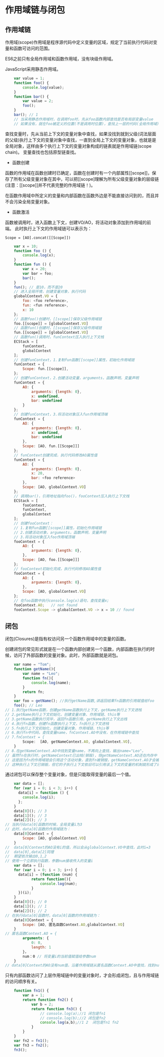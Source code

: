 # 作用域链与闭包

## 作用域链

作用域(scope)作用域是程序源代码中定义变量的区域，规定了当前执行代码对变量和函数可访问的范围。

ES6之前只有全局作用域和函数作用域，没有块级作用域。

JavaScript采用静态作用域。

```js
    var value = 1;
    function foo() {
        console.log(value);
    }
    function bar() {
        var value = 2;
        foo();
    }
    bar(); // 1
    // 当采用静态作用域时，在调用foo时，先从foo函数内部查找是否有局部变量value
    // 如果没有，就在foo被定义的位置(不是调用时位置)，查找上一层的代码(全局作用域)
```

查找变量时，先从当前上下文的变量对象中查找，如果没找到就到父级(词法层面的父级)执行上下文的变量对象中查找，一直到全局上下文的变量对象，也就是是全局对象，这样由多个执行上下文的变量对象构成的链表就是作用域链(scope chain)。
变量查找也包括原型链查找。

+ 函数创建

函数的作用域在函数创建时已确定，函数在创建时有一个内部属性[[scope]]，保存了所有父级变量对象在其中，可以把[[scope]理解为所有父级变量对象的层级链(注意：[[scope]]并不代表完整的作用域链！)。

在函数作用域中所定义的变量和内部函数在函数外边是不能直接访问到的，而且并不会污染全局变量对象。

+ 函数激活

函数被调用时，进入函数上下文，创建VO/AO，将活动对象添加到作用域的前端。
此时执行上下文的作用域链可以表示为：

  `Scope = [AO].concat([[Scope]])`

```js
    var x = 10;
    function foo () {
        console.log(x);
    }
    function fun () {
        var x = 20;
        var bar = foo;
        bar();
    }
    fun(); // 是10，而不是20
    // 进入全局环境，创建变量对象，执行代码
    globalContext.VO = {
        foo: <foo reference>,
        fun: <fun reference>,
        x: 10
    };
    // 函数foo()创建时，[[scope]]保存父级作用域链
    foo.[[scope]] = [globalContext.VO]
    // 函数fun()创建时，[[scope]]保存父级作用域链
    fun.[[scope]] = [globalContext.VO]
    // 函数fun()调用时，funContext压入执行上下文栈
    ECStack = [
        funContext,
        globalContext
    ];
    // 创建funContext，1.复制fun函数[[scope]]属性，初始化作用域链
    funContext = {
        Scope: fun.[[scope]],
    };
    // 创建funContext，2.创建活动变量，arguments，函数声明，变量声明
    funContext = {
        AO: {
            arguments: {length: 0},
            x: undefined,
            bar: undefined
        }
    };
    // 创建funContext，3.将活动对象压入fun作用域顶端
    funContext = {
        AO: {
            arguments: {length: 0},
            x: undefined,
            bar: undefined
        },
        Scope: [AO, fun.[[Scope]]]
    };
    // funContext创建完成，执行代码修改AO属性值
    funContext = {
        AO: {
            arguments: {length: 0},
            x: 20,
            bar: <foo reference>
        },
        Scope: [AO, globalContext.VO]
    };
    // 调用bar()，引用地址指向foo()，fooContext压入执行上下文栈
    ECStack = [
        fooContext,
        funContext,
        globalContext
    ];
    // 创建fooContext：
    // 1.复制fun函数[[scope]]属性，初始化作用域链
    // 2.创建活动对象，arguments，函数声明，变量声明
    // 3.将活动对象压入foo作用域顶端
    fooContext = {
        AO: {
            arguments: {length: 0},
        },
        Scope: [AO, foo.[[Scope]]]
    };
    // fooContext初始化完成，执行代码修改AO属性值
    fooContext = {
        AO: {
            arguments: {length: 0},
        },
        Scope: [AO, globalContext.VO]
    };
    // 在foo函数中执行console.log(x)语句，查找变量x;
    fooContext.AO;   // not found
    fooContext.Scope -> globalContext.VO -> x = 10 // found
```

## 闭包

闭包(Closures)是指有权访问另一个函数作用域中的变量的函数。

创建闭包的常见形式就是在一个函数内部创建另一个函数，内部函数在执行的时候，访问了外部函数的变量对象。此时，外部函数就是闭包。

```js
    var name = "Tom";
    function getName(){
        var name = "Leo";
        function fn(){
            console.log(name);
        }
        return fn;
    }
    var foo = getName(); //执行getName函数,讲返回结果fn函数的引用赋值给foo
    foo(); // Leo
// 1.执行getName函数，创建getName函数执行上下文，getName执行上下文进栈
// 2.getName执行上下文初始化，创建变量对象、作用域链、this等
// 3.getName函数执行完毕，返回fn函数引用，getName执行上下文出栈
// 4.执行fn函数，创建fn函数执行上下文，fn执行上下文进栈
// 5.fn执行上下文初始化，创建变量对象、作用域链、this等
// 6.执行fn中代码，查找变量name，fnContext.AO中没有，在作用域链中查找
// 7.fnContext = {
        Scope:  [AO, getNameContext.AO, globalContext.VO],
    }
// 8.在getNameContext.AO中找到变量name，不再向上查找，输出name="Leo"。
// 虽然fn在执行时，getNameContext已出栈(销毁)，但getNameContext.AO还在内存中
// 这是因为fn的作用域链会引用这个活动对象，直到fn被销毁，getNameContext.AO才会被销毁
// 这种执行上下文已销毁，但它的子执行上下文依旧可以引用该上下文的变量的机制就形成了闭包。
```

通过闭包可以保存整个变量对象，但是只能取得变量的最后一个值。

```js
    var data = [];
    for (var i = 0; i < 3; i++) {
      data[i] = function () {
        console.log(i);
      };
    }
    data[0](); // 3
    data[1](); // 3
    data[2](); // 3
// 当执行data[0]函数的时候，全局变量i为3
// 此时，data[0]函数的作用域链为：
    data[0]Context = {
        Scope: [AO, globalContext.VO]
    }
//  data[0]Context的AO没有i的值，所以会从globalContext.VO中查找，此时i=3
//  data[0],data[2]同理
//  期望依次输出0,1,2
// 使用一个立即执行函数，参数num接收传入的变量i
    var data = [];
    for (var i = 0; i < 3; i++) {
      data[i] = (function (num) {
            return function(){
                console.log(num);
            }
      })(i);
    }
    data[0](); // 0
    data[1](); // 1
    data[2](); // 2
// 在执行data[0]函数时，data[0]函数的作用域链为：
    data[0]Context = {
        Scope: [AO, 匿名函数Context.AO,globalContext.VO]
    }
// 匿名函数Context.AO = {
        arguments: {
            0: 0,
            length: 1
        }，
        num：0 // 将变量i的当前值赋值给参数num
    }
// data[0]Context的AO没有num值，沿着作用域链从匿名函数Context.AO中查找，找到num=0
```

只有内部函数访问了上层作用域链中的变量对象时，才会形成闭包，且与作用域链的访问顺序有关。

```js
    function fn1() {
        var a = 1;
        return function fn2() {
            var b = 2;
            return function fn3() {
                // console.log(a);//1 闭包是fn1
                // console.log(b);//2 闭包是fn2
                console.log(a,b);//1 2  闭包是fn1 fn2
            }
        }
    }
    var fn2 = fn1();
    var fn3 = fn2();
    fn3();
```